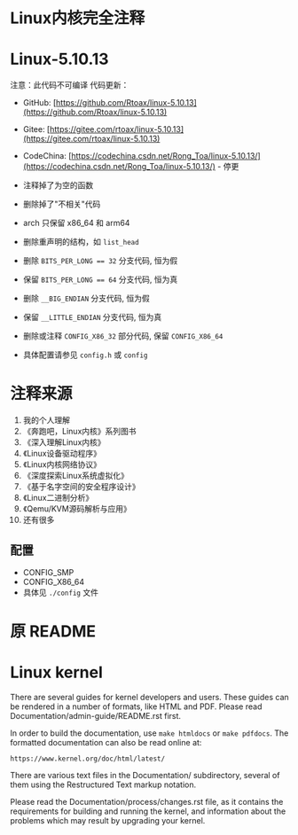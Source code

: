 Linux内核完全注释
=================

# Linux-5.10.13

注意：此代码不可编译
代码更新：

* GitHub: [https://github.com/Rtoax/linux-5.10.13](https://github.com/Rtoax/linux-5.10.13)
* Gitee: [https://gitee.com/rtoax/linux-5.10.13](https://gitee.com/rtoax/linux-5.10.13)
* CodeChina: [https://codechina.csdn.net/Rong_Toa/linux-5.10.13/](https://codechina.csdn.net/Rong_Toa/linux-5.10.13/) - 停更



* 注释掉了为空的函数
* 删除掉了"不相关"代码
* arch 只保留 x86_64 和 arm64
* 删除重声明的结构，如 `list_head`
* 删除 `BITS_PER_LONG == 32` 分支代码, 恒为假
* 保留 `BITS_PER_LONG == 64` 分支代码, 恒为真
* 删除 `__BIG_ENDIAN` 分支代码, 恒为假
* 保留 `__LITTLE_ENDIAN` 分支代码, 恒为真
* 删除或注释 `CONFIG_X86_32` 部分代码, 保留 `CONFIG_X86_64`
* 具体配置请参见 `config.h` 或 `config`

# 注释来源

1. 我的个人理解
2. 《奔跑吧，Linux内核》系列图书
3. 《深入理解Linux内核》
4. 《Linux设备驱动程序》
5. 《Linux内核网络协议》
6. 《深度探索Linux系统虚拟化》
7. 《基于名字空间的安全程序设计》
8. 《Linux二进制分析》
9. 《Qemu/KVM源码解析与应用》
10. 还有很多


## 配置

* CONFIG_SMP
* CONFIG_X86_64
* 具体见 `./config` 文件

# 原 README

Linux kernel
============

There are several guides for kernel developers and users. These guides can
be rendered in a number of formats, like HTML and PDF. Please read
Documentation/admin-guide/README.rst first.

In order to build the documentation, use ``make htmldocs`` or
``make pdfdocs``.  The formatted documentation can also be read online at:

    https://www.kernel.org/doc/html/latest/

There are various text files in the Documentation/ subdirectory,
several of them using the Restructured Text markup notation.

Please read the Documentation/process/changes.rst file, as it contains the
requirements for building and running the kernel, and information about
the problems which may result by upgrading your kernel.
